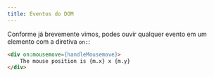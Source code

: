 ```yaml
---
title: Eventos do DOM
---
```


Conforme já brevemente vimos, podes ouvir qualquer evento em um elemento com a diretiva `on:`:

```html
<div on:mousemove={handleMousemove}>
	The mouse position is {m.x} x {m.y}
</div>
```